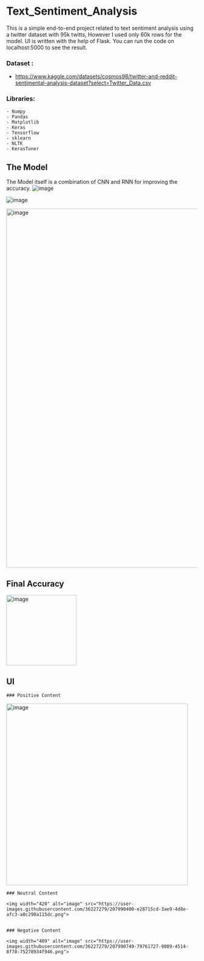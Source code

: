 # Text_Sentiment_Analysis



This is a simple end-to-end project related to text sentiment analysis using a twitter dataset with 95k twitts, However I used only 60k rows for the model. UI is written with the help of Flask. You can run the code on localhost:5000 to see the result.


### Dataset :

- https://www.kaggle.com/datasets/cosmos98/twitter-and-reddit-sentimental-analysis-dataset?select=Twitter_Data.csv

### Libraries:
    - Numpy
    - Pandas
    - Matplotlib
    - Keras
    - Tensorflow
    - sklearn
    - NLTK
    - KerasTuner
    
    
    
 ## The Model
 
 The Model itself is a combination of CNN and RNN for improving the accuracy. 
 ![image](https://user-images.githubusercontent.com/36227279/207989839-e432dc34-19dd-4127-94b0-714b94dd8ab1.png)


![image](https://user-images.githubusercontent.com/36227279/207989861-4385184b-c1e8-459a-8df1-c4d3df96963a.png)


<img width="944" alt="image" src="https://user-images.githubusercontent.com/36227279/207989924-5f4873d7-63de-4a1c-84ec-98657580ce4e.png">


## Final Accuracy

<img width="185" alt="image" src="https://user-images.githubusercontent.com/36227279/207989952-0dc24e0b-5974-40ee-822a-5bfd313775b5.png">

    
## UI    
    ### Positive Content
    
<img width="478" alt="image" src="https://user-images.githubusercontent.com/36227279/207990181-f76c207e-89bb-4ed0-be23-e3e27152bd6a.png">



    ### Neutral Content
    
    <img width="420" alt="image" src="https://user-images.githubusercontent.com/36227279/207990400-e28715cd-3ae9-4d8e-afc3-a0c290a115dc.png">


    ### Negative Content
    
    <img width="409" alt="image" src="https://user-images.githubusercontent.com/36227279/207990749-79761727-9089-4514-8f78-75278934f946.png">



